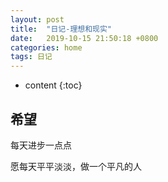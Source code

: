```yaml
---
layout: post
title:  "日记-理想和现实"
date:   2019-10-15 21:50:18 +0800
categories: home
tags: 日记
---
```


* content
{:toc}

## 希望

每天进步一点点

愿每天平平淡淡，做一个平凡的人








